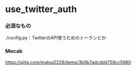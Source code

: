 # use_twitter_auth
### 必須なもの
./config.py：TwitterのAPI使うためのトークンとか

### Mecab
https://qiita.com/matsu0228/items/3b9b7adcddd758cc5980